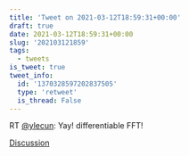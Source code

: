```yaml
---
title: 'Tweet on 2021-03-12T18:59:31+00:00'
draft: true
date: 2021-03-12T18:59:31+00:00
slug: '202103121859'
tags:
  - tweets
is_tweet: true
tweet_info:
  id: '1370328597202837505'
  type: 'retweet'
  is_thread: False
---
```




RT [@ylecun](https://x.com/ylecun): Yay! differentiable FFT!

[Discussion](https://x.com/sytelus/status/1370328597202837505)
